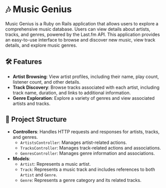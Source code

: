 # 🎶 Music Genius

Music Genius is a Ruby on Rails application that allows users to explore a comprehensive music database. Users can view details about artists, tracks, and genres, powered by the Last.fm API. This application provides an easy-to-use interface to browse and discover new music, view track details, and explore music genres.

## 🛠 Features

- **Artist Browsing**: View artist profiles, including their name, play count, listener count, and other details.
- **Track Discovery**: Browse tracks associated with each artist, including track name, duration, and links to additional information.
- **Genre Exploration**: Explore a variety of genres and view associated artists and tracks.

## 📂 Project Structure

- **Controllers**: Handles HTTP requests and responses for artists, tracks, and genres.
  - `ArtistsController`: Manages artist-related actions.
  - `TracksController`: Manages track-related actions and associations.
  - `GenresController`: Manages genre information and associations.
- **Models**:
  - `Artist`: Represents a music artist.
  - `Track`: Represents a music track and includes references to both `Artist` and `Genre`.
  - `Genre`: Represents a genre category and its related tracks.
